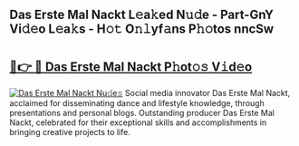 ## Das Erste Mal Nackt L𝚎a𝚔ed N𝚞𝚍e - Part-GnY Vi𝚍𝚎o L𝚎a𝚔s - H𝚘𝚝 O𝚗𝚕yf𝚊ns P𝚑𝚘tos nncSw

# <h2><a href="http://kf5us6.oniu.top/?m=Das+Erste+Mal+Nackt">🔗👉 🔴 Das Erste Mal Nackt P𝚑ot𝚘𝚜 V𝚒d𝚎o</a></h2>

[![Das Erste Mal Nackt Nu𝚍e𝚜](https://i.imgur.com/0qMVB7G.gif)](http://kf5us6.oniu.top/?m=Das+Erste+Mal+Nackt)
Social media innovator Das Erste Mal Nackt, acclaimed for disseminating dance and lifestyle knowledge, through presentations and personal blogs. Outstanding producer Das Erste Mal Nackt, celebrated for their exceptional skills and accomplishments in bringing creative projects to life.  
